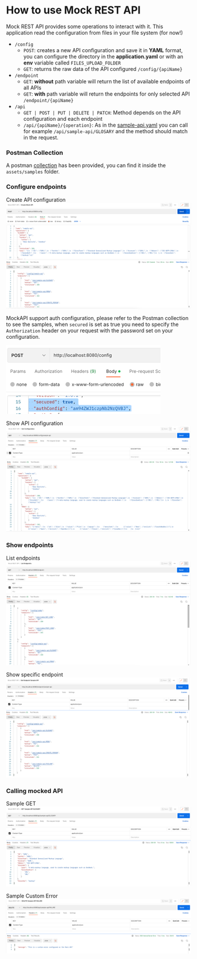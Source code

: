 # How to use Mock REST API

Mock REST API provides some operations to interact with it. This application
read the configuration from files in your file system (for now!)

- `/config` 
  - `POST`: creates a new API configuration and save it in **YAML** format, 
  you can configure the directory in the **application.yaml** or with 
  an **env** variable called `FILES_UPLOAD_FOLDER`
  - `GET`: returns the raw data of the API configured `/config/{apiName}`
- `/endpoint`
  - `GET`: **without** path variable will return the list of available endpoints of all APIs
  - `GET`: **with** path variable will return the endpoints for only selected API `/endpoint/{apiName}`
- `/api`
  - `GET | POST | PUT | DELETE | PATCH`: Method depends on the API configuration and each endpoint
  - `/api/{apiName}/{operation}`: As in the [sample-api.yaml](assets/samples/sample-api.yaml "API Configuration Sample")
  you can call for example `/api/sample-api/GLOSARY` and the method should match in the request.

### Postman Collection

A postman [collection](assets/samples/Mock_REST_API.postman_collection.json "Mock REST API Samples") has been provided, you can find it inside the `assets/samples` folder.

### Configure endpoints

Create API configuration
![Create configuration](assets/img/config_post.png "Create configuration")

MockAPI support auth configuration, please refer to the Postman collection to see
the samples, when `secured` is set as true you need to specify the `Authorization` header on your
request with the password set on your configuration.

![Create configuration secured](assets/img/config_secured_post.png "Create configuration secured")


Show API configuration
![Show configuration](assets/img/config_get.png "Show configuration")

### Show endpoints

List endpoints
![List endpoints](assets/img/endpoint_list.png "List endpoints")

Show specific endpoint
![Show specific endpoint](assets/img/endpoint_show.png "Show specific endpoint")

### Calling mocked API

Sample GET
![GET /sample-api/GLOSARY](assets/img/sample_api_get.png "GET /sample-api/GLOSARY")

Sample Custom Error
![DELETE /sample-api/FAILURE](assets/img/sample_api_error.png "DELETE /sample-api/FAILURE")